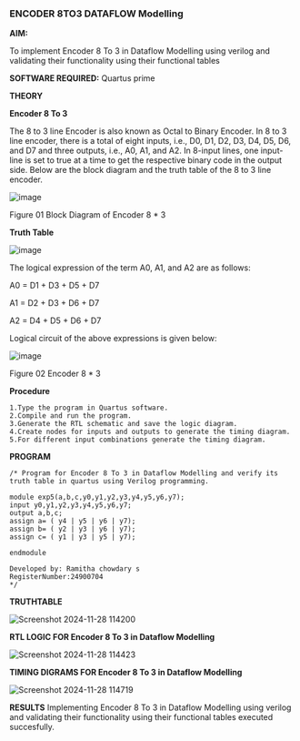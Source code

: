 ### ENCODER 8TO3 DATAFLOW Modelling

**AIM:**

To implement  Encoder 8 To 3 in Dataflow Modelling using verilog and validating their functionality using their functional tables

**SOFTWARE REQUIRED:** Quartus prime

**THEORY**

**Encoder 8 To 3**

The 8 to 3 line Encoder is also known as Octal to Binary Encoder. In 8 to 3 line encoder, there is a total of eight inputs, i.e., D0, D1, D2, D3, D4, D5, D6, and D7 and three outputs, i.e., A0, A1, and A2. In 8-input lines, one input-line is set to true at a time to get the respective binary code in the output side. Below are the block diagram and the truth table of the 8 to 3 line encoder.

![image](https://github.com/naavaneetha/ENCODER8TO3DATAFLOW/assets/154305477/0bc242c1-eb9e-4c47-afe5-30428470efc3)

Figure 01  Block Diagram of Encoder 8 * 3

**Truth Table**

![image](https://github.com/naavaneetha/ENCODER8TO3DATAFLOW/assets/154305477/35496b14-ae6e-4cd1-9abd-d6736b576575)

The logical expression of the term A0, A1, and A2 are as follows:

A0 = D1 + D3 + D5 + D7

A1 = D2 + D3 + D6 + D7

A2 = D4 + D5 + D6 + D7

Logical circuit of the above expressions is given below:

![image](https://github.com/naavaneetha/ENCODER8TO3DATAFLOW/assets/154305477/95acaee6-c873-4c75-89eb-ef09fb158053)

Figure 02  Encoder 8 * 3

**Procedure**
```
1.Type the program in Quartus software.
2.Compile and run the program.
3.Generate the RTL schematic and save the logic diagram.
4.Create nodes for inputs and outputs to generate the timing diagram.
5.For different input combinations generate the timing diagram.
```

**PROGRAM**
```
/* Program for Encoder 8 To 3 in Dataflow Modelling and verify its truth table in quartus using Verilog programming.

module exp5(a,b,c,y0,y1,y2,y3,y4,y5,y6,y7);
input y0,y1,y2,y3,y4,y5,y6,y7;
output a,b,c;
assign a= ( y4 | y5 | y6 | y7);
assign b= ( y2 | y3 | y6 | y7);
assign c= ( y1 | y3 | y5 | y7);

endmodule

Developed by: Ramitha chowdary s
RegisterNumber:24900704
*/
```
**TRUTHTABLE**

![Screenshot 2024-11-28 114200](https://github.com/user-attachments/assets/c1b95d3e-5935-4d2e-ab52-c6b95a898e0d)

**RTL LOGIC FOR Encoder 8 To 3 in Dataflow Modelling**

![Screenshot 2024-11-28 114423](https://github.com/user-attachments/assets/f124e431-522b-4d0b-a881-1790e31be4c1)

**TIMING DIGRAMS FOR Encoder 8 To 3 in Dataflow Modelling**

![Screenshot 2024-11-28 114719](https://github.com/user-attachments/assets/b7070a4d-41ec-4240-b50e-c791a2cc71b5)

**RESULTS**
Implementing Encoder 8 To 3 in Dataflow Modelling using verilog and
validating their functionality using their functional tables executed succesfully.



